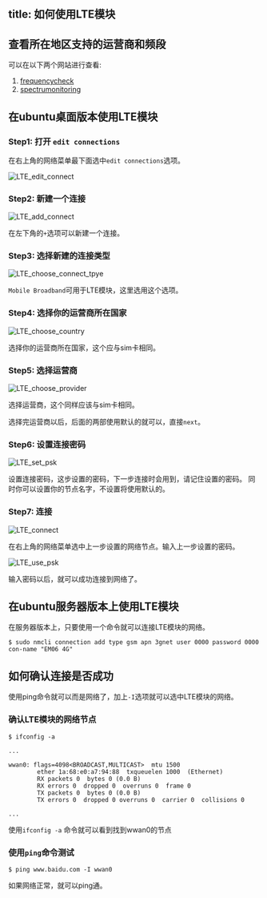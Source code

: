 title: 如何使用LTE模块
---

## 查看所在地区支持的运营商和频段

可以在以下两个网站进行查看:

1. [frequencycheck](https://www.frequencycheck.com/carriers)
2. [spectrumonitoring](https://www.spectrummonitoring.com/frequencies/)

## 在ubuntu桌面版本使用LTE模块

### Step1: 打开 `edit connections`

在右上角的网络菜单最下面选中`edit connections`选项。

![LTE_edit_connect](/images/vim3/LTE_edit_connect.png)

### Step2: 新建一个连接

![LTE_add_connect](/images/vim3/LTE_add_connect.png)

在左下角的`+`选项可以新建一个连接。

### Step3: 选择新建的连接类型

![LTE_choose_connect_tpye](/images/vim3/LTE_choose_connect_tpye.png)

`Mobile Broadband`可用于LTE模块，这里选用这个选项。

### Step4: 选择你的运营商所在国家

![LTE_choose_country](/images/vim3/LTE_choose_country.png)

选择你的运营商所在国家，这个应与sim卡相同。

### Step5: 选择运营商

![LTE_choose_provider](/images/vim3/LTE_choose_provider.png)

选择运营商，这个同样应该与sim卡相同。

选择完运营商以后，后面的两部使用默认的就可以，直接`next`。

### Step6: 设置连接密码
![LTE_set_psk](/images/vim3/LTE_set_psk.png)

设置连接密码，这步设置的密码，下一步连接时会用到，请记住设置的密码。
同时你可以设置你的节点名字，不设置将使用默认的。

### Step7: 连接

![LTE_connect](/images/vim3/LTE_connect.png)

在右上角的网络菜单选中上一步设置的网络节点。输入上一步设置的密码。

![LTE_use_psk](/images/vim3/LTE_use_psk.png)

输入密码以后，就可以成功连接到网络了。

## 在ubuntu服务器版本上使用LTE模块

在服务器版本上，只要使用一个命令就可以连接LTE模块的网络。

```
$ sudo nmcli connection add type gsm apn 3gnet user 0000 password 0000 con-name "EM06 4G"

```

## 如何确认连接是否成功

使用ping命令就可以而是网络了，加上`-I`选项就可以选中LTE模块的网络。


### 确认LTE模块的网络节点
```
$ ifconfig -a

...

wwan0: flags=4098<BROADCAST,MULTICAST>  mtu 1500
        ether 1a:68:e0:a7:94:88  txqueuelen 1000  (Ethernet)
        RX packets 0  bytes 0 (0.0 B)
        RX errors 0  dropped 0  overruns 0  frame 0
        TX packets 0  bytes 0 (0.0 B)
        TX errors 0  dropped 0 overruns 0  carrier 0  collisions 0

...
```

使用`ifconfig -a` 命令就可以看到找到wwan0的节点


### 使用`ping`命令测试

```
$ ping www.baidu.com -I wwan0
```
如果网络正常，就可以ping通。

